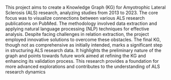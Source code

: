 This project aims to create a Knowledge Graph (KG) for Amyotrophic Lateral Sclerosis (ALS) research, analyzing studies from 2013 to 2023. The core focus was to visualize connections between various ALS research publications on PubMed. The methodology involved data extraction and applying natural language processing (NLP) techniques for effective analysis. Despite facing challenges in relation extraction, the project employed innovative solutions to overcome these obstacles. The final KG, though not as comprehensive as initially intended, marks a significant step in structuring ALS research data. It highlights the preliminary nature of the graph and points towards future work aimed at refining the KG and enhancing its validation process. This research provides a foundation for more advanced explorations and contributes to the understanding of ALS research dynamics
